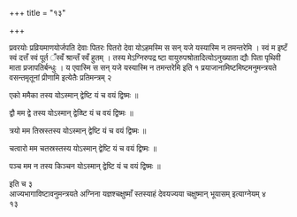+++
title = "१३"

+++
 

प्रवरयोः प्रव्रियमाणयोर्जपति देवाः पितरः पितरो देवा योऽहमस्मि स सन् यजे
यस्यास्मि न तमन्तरेमि । स्वं म इष्टँ स्वं दत्तँ स्वं पूर्त ँस्वँ
श्रान्तँ स्वँ हुतम् । तस्य मेऽग्निरुपद्र ष्टा
वायुरुपश्रोतादित्योऽनुख्याता
द्यौः पिता पृथिवी माता प्रजापतिर्बन्धुः । य एवास्मि स सन् यजे
यस्यास्मि न तमन्तरेमि इति १
प्रयाजानामिष्टमिष्टमनुमन्त्रयते
वसन्तमृतूनां प्रीणामि इत्येतैः प्रतिमन्त्रम् २

एको ममैका तस्य योऽस्मान् द्वेष्टि यं च वयं द्विष्मः ॥

द्वौ मम द्वे तस्य योऽस्मान् द्वेव्ष्टि यं च वयं द्विष्मः ॥

त्रयो मम तिस्रस्तस्य योऽस्मान् द्वेष्टि यं च वयं द्विष्मः ॥

चत्वारो मम चतस्रस्तस्य योऽस्मान् द्वेष्टि यं च वयं द्विष्मः ॥

पञ्च मम न तस्य किञ्चन योऽस्मान् द्वेष्टि यं च वयं द्विष्मः ॥

इति च ३   
आज्यभागाविष्टावनुमन्त्रयते अग्निना यज्ञश्चक्षुष्माँ स्तस्याहं
देवयज्यया चक्षुष्मान् भूयासम् इत्याग्नेयम् ४   
१३
